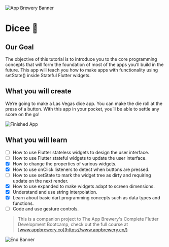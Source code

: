 ![App Brewery Banner](https://github.com/londonappbrewery/Images/blob/master/AppBreweryBanner.png)


# Dicee 🎲

## Our Goal

The objective of this tutorial is to introduce you to the core programming concepts that will form the foundation of most of the apps you’ll build in the future. This app will teach you how to make apps with functionality using setState() inside Stateful Flutter widgets.


## What you will create

We’re going to make a Las Vegas dice app. You can make the die roll at the press of a button. With this app in your pocket, you’ll be able to settle any score on the go!

![Finished App](https://github.com/londonappbrewery/Images/blob/master/dicee-demo.gif)

## What you will learn

- [ ] How to use Flutter stateless widgets to design the user interface.
- [ ] How to use Flutter stateful widgets to update the user interface.
- [x] How to change the properties of various widgets.
- [x] How to use onClick listeners to detect when buttons are pressed.
- [ ] How to use setState to mark the widget tree as dirty and requiring update on the next render.
- [x] How to use expanded to make widgets adapt to screen dimensions.
- [x] Understand and use string interpolation.
- [x] Learn about basic dart programming concepts such as data types and functions.
- [ ] Code and use gesture controls.

>This is a companion project to The App Brewery's Complete Flutter Development Bootcamp, check out the full course at [www.appbrewery.co](https://www.appbrewery.co/)

![End Banner](https://github.com/londonappbrewery/Images/blob/master/readme-end-banner.png)
